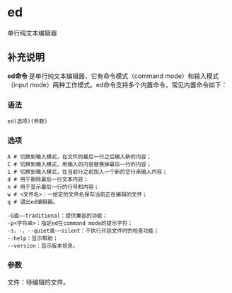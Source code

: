 ed
===

单行纯文本编辑器

## 补充说明

**ed命令** 是单行纯文本编辑器，它有命令模式（command mode）和输入模式（input mode）两种工作模式。ed命令支持多个内置命令，常见内置命令如下：

###  语法

```shell
ed(选项)(参数)
```

###  选项

```shell
A # 切换到输入模式，在文件的最后一行之后输入新的内容；
C # 切换到输入模式，用输入的内容替换掉最后一行的内容；
i # 切换到输入模式，在当前行之前加入一个新的空行来输入内容；
d # 用于删除最后一行文本内容；
n # 用于显示最后一行的行号和内容；
w # <文件名>：一给定的文件名保存当前正在编辑的文件；
q # 退出ed编辑器。
```

```shell
-G或——traditional：提供兼容的功能；
-p<字符串>：指定ed在command mode的提示字符；
-s，-，--quiet或——silent：不执行开启文件时的检查功能；
--help：显示帮助；
--version：显示版本信息。
```

###  参数

文件：待编辑的文件。


